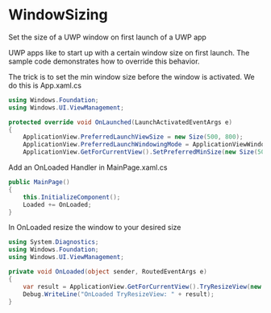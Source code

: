 # WindowSizing
Set the size of a UWP window on first launch of a UWP app

UWP apps like to start up with a certain window size on first launch. The sample code demonstrates how to override this behavior.


The trick is to set the min window size before the window is activated. We do this is App.xaml.cs

```c#
using Windows.Foundation;
using Windows.UI.ViewManagement;

protected override void OnLaunched(LaunchActivatedEventArgs e)
{
    ApplicationView.PreferredLaunchViewSize = new Size(500, 800);
    ApplicationView.PreferredLaunchWindowingMode = ApplicationViewWindowingMode.PreferredLaunchViewSize;
    ApplicationView.GetForCurrentView().SetPreferredMinSize(new Size(500, 800));
```

Add an OnLoaded Handler in MainPage.xaml.cs

```c#
public MainPage()
{
    this.InitializeComponent();
    Loaded += OnLoaded;
}
```

In OnLoaded resize the window to your desired size 

```c#
using System.Diagnostics;
using Windows.Foundation;
using Windows.UI.ViewManagement;

private void OnLoaded(object sender, RoutedEventArgs e)
{
    var result = ApplicationView.GetForCurrentView().TryResizeView(new Size(500, 800));
    Debug.WriteLine("OnLoaded TryResizeView: " + result);
}
```

